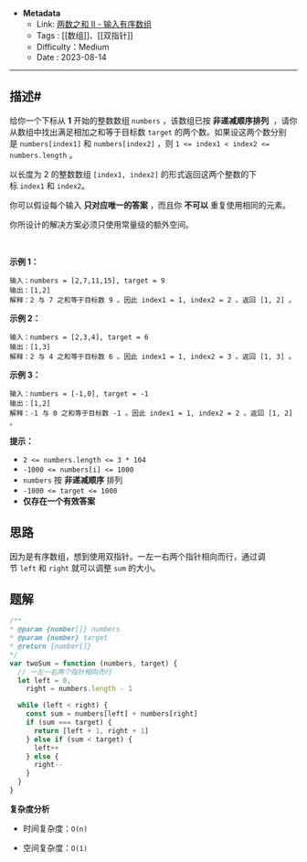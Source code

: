 - **Metadata**
	- Link:  [两数之和 II - 输入有序数组](https://leetcode.cn/problems/two-sum-ii-input-array-is-sorted/description/ "https://leetcode.cn/problems/two-sum-ii-input-array-is-sorted/description/")
	- Tags :  [[数组]]、[[双指针]]
	- Difficulty：Medium
	- Date : 2023-08-14
---
## 描述#

给你一个下标从 **1** 开始的整数数组 `numbers` ，该数组已按 **非递减顺序排列**  ，请你从数组中找出满足相加之和等于目标数 `target` 的两个数。如果设这两个数分别是 `numbers[index1]` 和 `numbers[index2]` ，则 `1 <= index1 < index2 <= numbers.length` 。

以长度为 2 的整数数组 `[index1, index2]` 的形式返回这两个整数的下标 `index1` 和 `index2`。

你可以假设每个输入 **只对应唯一的答案** ，而且你 **不可以** 重复使用相同的元素。

你所设计的解决方案必须只使用常量级的额外空间。

 

**示例 1：**

```
输入：numbers = [2,7,11,15], target = 9
输出：[1,2]
解释：2 与 7 之和等于目标数 9 。因此 index1 = 1, index2 = 2 。返回 [1, 2] 。
```

**示例 2：**

```
输入：numbers = [2,3,4], target = 6
输出：[1,3]
解释：2 与 4 之和等于目标数 6 。因此 index1 = 1, index2 = 3 。返回 [1, 3] 。
```

**示例 3：**

```
输入：numbers = [-1,0], target = -1
输出：[1,2]
解释：-1 与 0 之和等于目标数 -1 。因此 index1 = 1, index2 = 2 。返回 [1, 2] 。
```

**提示：**

- `2 <= numbers.length <= 3 * 104`
- `-1000 <= numbers[i] <= 1000`
- `numbers` 按 **非递减顺序** 排列
- `-1000 <= target <= 1000`
- **仅存在一个有效答案**

## 思路

因为是有序数组，想到使用双指针。一左一右两个指针相向而行，通过调节 `left` 和 `right` 就可以调整 `sum` 的大小。

## 题解

```js
/**
* @param {number[]} numbers
* @param {number} target
* @return {number[]}
*/
var twoSum = function (numbers, target) {
  // 一左一右两个指针相向而行
  let left = 0,
    right = numbers.length - 1

  while (left < right) {
    const sum = numbers[left] + numbers[right]
    if (sum === target) {
      return [left + 1, right + 1]
    } else if (sum < target) {
      left++
    } else {
      right--
    }
  }
}

```

**复杂度分析**

- 时间复杂度：`O(n)`

- 空间复杂度：`O(1)`